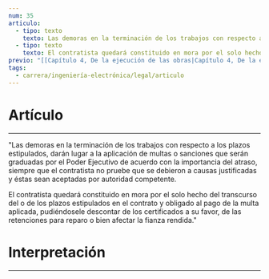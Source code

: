 ```yaml
---
num: 35
articulo:
  - tipo: texto
    texto: Las demoras en la terminación de los trabajos con respecto a los plazos estipulados, darán lugar a la aplicación de multas o sanciones que serán graduadas por el Poder Ejecutivo de acuerdo con la importancia del atraso, siempre que el contratista no pruebe que se debieron a causas justificadas y éstas sean aceptadas por autoridad competente.
  - tipo: texto
    texto: El contratista quedará constituido en mora por el solo hecho del transcurso del o de los plazos estipulados en el contrato y obligado al pago de la multa aplicada, pudiéndosele descontar de los certificados a su favor, de las retenciones para reparo o bien afectar la fianza rendida.
previo: "[[Capítulo 4, De la ejecución de las obras|Capítulo 4, De la ejecución de las obras]]"
tags:
  - carrera/ingeniería-electrónica/legal/articulo
---
```

# Artículo
---
"Las demoras en la terminación de los trabajos con respecto a los plazos estipulados, darán lugar a la aplicación de multas o sanciones que serán graduadas por el Poder Ejecutivo de acuerdo con la importancia del atraso, siempre que el contratista no pruebe que se debieron a causas justificadas y éstas sean aceptadas por autoridad competente.

El contratista quedará constituido en mora por el solo hecho del transcurso del o de los plazos estipulados en el contrato y obligado al pago de la multa aplicada, pudiéndosele descontar de los certificados a su favor, de las retenciones para reparo o bien afectar la fianza rendida."

# Interpretación
---

